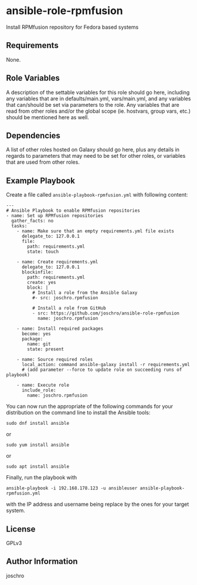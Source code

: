 ansible-role-rpmfusion
======================
Install RPMfusion repository for Fedora based systems

Requirements
------------

None.

Role Variables
--------------

A description of the settable variables for this role should go here, including any variables that are in defaults/main.yml, vars/main.yml, and any variables that can/should be set via parameters to the role. Any variables that are read from other roles and/or the global scope (ie. hostvars, group vars, etc.) should be mentioned here as well.

Dependencies
------------

A list of other roles hosted on Galaxy should go here, plus any details in regards to parameters that may need to be set for other roles, or variables that are used from other roles.

Example Playbook
----------------

Create a file called ```ansible-playbook-rpmfusion.yml``` with following content:
```
---
# Ansible Playbook to enable RPMfusion repositories
- name: Set up RPMfusion repositories
  gather_facts: no
  tasks:
    - name: Make sure that an empty requirements.yml file exists
      delegate_to: 127.0.0.1
      file:
        path: requirements.yml
        state: touch

    - name: Create requirements.yml
      delegate_to: 127.0.0.1
      blockinfile:
        path: requirements.yml
        create: yes
        block: |
          # Install a role from the Ansible Galaxy
          #- src: joschro.rpmfusion
          
          # Install a role from GitHub
          - src: https://github.com/joschro/ansible-role-rpmfusion
            name: joschro.rpmfusion

    - name: Install required packages
      become: yes
      package:
        name: git
        state: present

    - name: Source required roles
      local_action: command ansible-galaxy install -r requirements.yml
      # (add parameter --force to update role on succeeding runs of playbook)

    - name: Execute role
      include_role:
        name: joschro.rpmfusion
```

You can now run the appropriate of the following commands for your distribution on the command line to install the Ansible tools:
```
sudo dnf install ansible
```
or
```
sudo yum install ansible
```
or
```
sudo apt install ansible
```

Finally, run the playbook with
```
ansible-playbook -i 192.168.178.123 -u ansibleuser ansible-playbook-rpmfusion.yml
```
with the IP address and username being replace by the ones for your target system.


License
-------

GPLv3

Author Information
------------------

joschro
